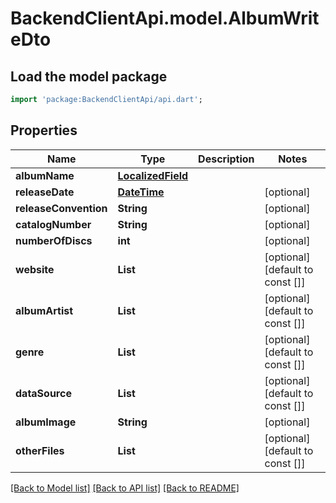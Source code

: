 # BackendClientApi.model.AlbumWriteDto

## Load the model package
```dart
import 'package:BackendClientApi/api.dart';
```

## Properties
Name | Type | Description | Notes
------------ | ------------- | ------------- | -------------
**albumName** | [**LocalizedField**](LocalizedField.md) |  | 
**releaseDate** | [**DateTime**](DateTime.md) |  | [optional] 
**releaseConvention** | **String** |  | [optional] 
**catalogNumber** | **String** |  | [optional] 
**numberOfDiscs** | **int** |  | [optional] 
**website** | **List<String>** |  | [optional] [default to const []]
**albumArtist** | **List<String>** |  | [optional] [default to const []]
**genre** | **List<String>** |  | [optional] [default to const []]
**dataSource** | **List<String>** |  | [optional] [default to const []]
**albumImage** | **String** |  | [optional] 
**otherFiles** | **List<String>** |  | [optional] [default to const []]

[[Back to Model list]](../README.md#documentation-for-models) [[Back to API list]](../README.md#documentation-for-api-endpoints) [[Back to README]](../README.md)


